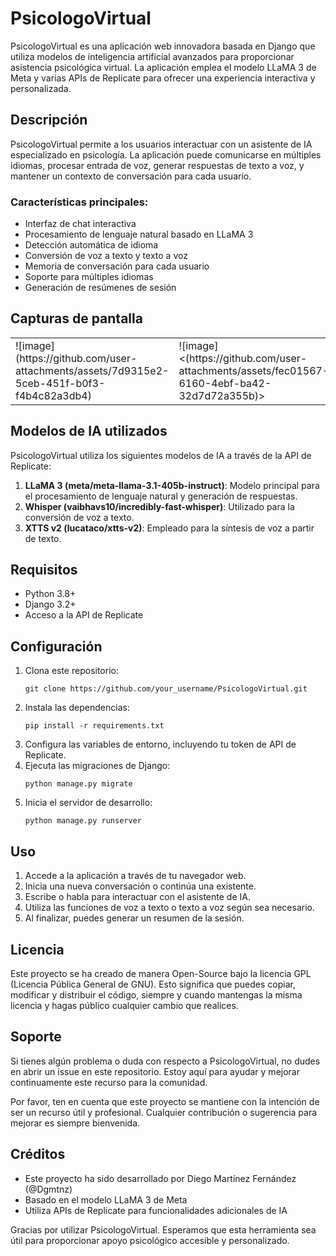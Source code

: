 # PsicologoVirtual

PsicologoVirtual es una aplicación web innovadora basada en Django que utiliza modelos de inteligencia artificial avanzados para proporcionar asistencia psicológica virtual. La aplicación emplea el modelo LLaMA 3 de Meta y varias APIs de Replicate para ofrecer una experiencia interactiva y personalizada.

## Descripción

PsicologoVirtual permite a los usuarios interactuar con un asistente de IA especializado en psicología. La aplicación puede comunicarse en múltiples idiomas, procesar entrada de voz, generar respuestas de texto a voz, y mantener un contexto de conversación para cada usuario.

### Características principales:

- Interfaz de chat interactiva
- Procesamiento de lenguaje natural basado en LLaMA 3
- Detección automática de idioma
- Conversión de voz a texto y texto a voz
- Memoria de conversación para cada usuario
- Soporte para múltiples idiomas
- Generación de resúmenes de sesión

## Capturas de pantalla

<table>
  <tr>
    <td>![image](https://github.com/user-attachments/assets/7d9315e2-5ceb-451f-b0f3-f4b4c82a3db4)</td>
    <td>![image]<(https://github.com/user-attachments/assets/fec01567-6160-4ebf-ba42-32d7d72a355b)></td>
  </tr>
</table>


## Modelos de IA utilizados

PsicologoVirtual utiliza los siguientes modelos de IA a través de la API de Replicate:

1. **LLaMA 3 (meta/meta-llama-3.1-405b-instruct)**: Modelo principal para el procesamiento de lenguaje natural y generación de respuestas.
2. **Whisper (vaibhavs10/incredibly-fast-whisper)**: Utilizado para la conversión de voz a texto.
3. **XTTS v2 (lucataco/xtts-v2)**: Empleado para la síntesis de voz a partir de texto.

## Requisitos

- Python 3.8+
- Django 3.2+
- Acceso a la API de Replicate

## Configuración

1. Clona este repositorio:
   ```
   git clone https://github.com/your_username/PsicologoVirtual.git
   ```
2. Instala las dependencias:
   ```
   pip install -r requirements.txt
   ```
3. Configura las variables de entorno, incluyendo tu token de API de Replicate.
4. Ejecuta las migraciones de Django:
   ```
   python manage.py migrate
   ```
5. Inicia el servidor de desarrollo:
   ```
   python manage.py runserver
   ```

## Uso

1. Accede a la aplicación a través de tu navegador web.
2. Inicia una nueva conversación o continúa una existente.
3. Escribe o habla para interactuar con el asistente de IA.
4. Utiliza las funciones de voz a texto o texto a voz según sea necesario.
5. Al finalizar, puedes generar un resumen de la sesión.

## Licencia

Este proyecto se ha creado de manera Open-Source bajo la licencia GPL (Licencia Pública General de GNU). Esto significa que puedes copiar, modificar y distribuir el código, siempre y cuando mantengas la misma licencia y hagas público cualquier cambio que realices.

## Soporte

Si tienes algún problema o duda con respecto a PsicologoVirtual, no dudes en abrir un issue en este repositorio. Estoy aquí para ayudar y mejorar continuamente este recurso para la comunidad.

Por favor, ten en cuenta que este proyecto se mantiene con la intención de ser un recurso útil y profesional. Cualquier contribución o sugerencia para mejorar es siempre bienvenida.

## Créditos

- Este proyecto ha sido desarrollado por Diego Martínez Fernández (@Dgmtnz)
- Basado en el modelo LLaMA 3 de Meta
- Utiliza APIs de Replicate para funcionalidades adicionales de IA

Gracias por utilizar PsicologoVirtual. Esperamos que esta herramienta sea útil para proporcionar apoyo psicológico accesible y personalizado.
